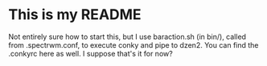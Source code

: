 # This is my README

Not entirely sure how to start this, but I use baraction.sh (in bin/), called from .spectrwm.conf, to execute conky and pipe to dzen2. You can find the .conkyrc here as well. I suppose that's it for now?

